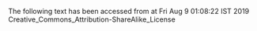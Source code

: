 The following text has been accessed from at Fri Aug 9 01:08:22 IST 2019
Creative_Commons_Attribution-ShareAlike_License
